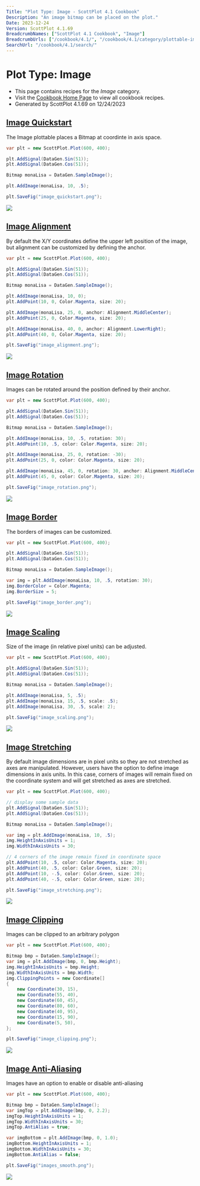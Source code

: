 ```yaml
---
Title: "Plot Type: Image - ScottPlot 4.1 Cookbook"
Description: "An image bitmap can be placed on the plot."
Date: 2023-12-24
Version: ScottPlot 4.1.69
BreadcrumbNames: ["ScottPlot 4.1 Cookbook", "Image"]
BreadcrumbUrls: ["/cookbook/4.1/", "/cookbook/4.1/category/plottable-image/"]
SearchUrl: "/cookbook/4.1/search/"
---
```


# Plot Type: Image
* This page contains recipes for the _Image_ category.
* Visit the [Cookbook Home Page](../../) to view all cookbook recipes.
* Generated by ScottPlot 4.1.69 on 12/24/2023
<h2><a id='image-quickstart' href='/cookbook/4.1/recipes/image_quickstart/'>Image Quickstart</a></h2>

The Image plottable places a Bitmap at coordinte in axis space.

```cs
var plt = new ScottPlot.Plot(600, 400);

plt.AddSignal(DataGen.Sin(51));
plt.AddSignal(DataGen.Cos(51));

Bitmap monaLisa = DataGen.SampleImage();

plt.AddImage(monaLisa, 10, .5);

plt.SaveFig("image_quickstart.png");
```

<img src='../../images/image_quickstart.png' class='d-block mx-auto my-5' />


<h2><a id='image-alignment' href='/cookbook/4.1/recipes/image_alignment/'>Image Alignment</a></h2>

By default the X/Y coordinates define the upper left position of the image, but alignment can be customized by defining the anchor.

```cs
var plt = new ScottPlot.Plot(600, 400);

plt.AddSignal(DataGen.Sin(51));
plt.AddSignal(DataGen.Cos(51));

Bitmap monaLisa = DataGen.SampleImage();

plt.AddImage(monaLisa, 10, 0);
plt.AddPoint(10, 0, Color.Magenta, size: 20);

plt.AddImage(monaLisa, 25, 0, anchor: Alignment.MiddleCenter);
plt.AddPoint(25, 0, Color.Magenta, size: 20);

plt.AddImage(monaLisa, 40, 0, anchor: Alignment.LowerRight);
plt.AddPoint(40, 0, Color.Magenta, size: 20);

plt.SaveFig("image_alignment.png");
```

<img src='../../images/image_alignment.png' class='d-block mx-auto my-5' />


<h2><a id='image-rotation' href='/cookbook/4.1/recipes/image_rotation/'>Image Rotation</a></h2>

Images can be rotated around the position defined by their anchor.

```cs
var plt = new ScottPlot.Plot(600, 400);

plt.AddSignal(DataGen.Sin(51));
plt.AddSignal(DataGen.Cos(51));

Bitmap monaLisa = DataGen.SampleImage();

plt.AddImage(monaLisa, 10, .5, rotation: 30);
plt.AddPoint(10, .5, color: Color.Magenta, size: 20);

plt.AddImage(monaLisa, 25, 0, rotation: -30);
plt.AddPoint(25, 0, color: Color.Magenta, size: 20);

plt.AddImage(monaLisa, 45, 0, rotation: 30, anchor: Alignment.MiddleCenter);
plt.AddPoint(45, 0, color: Color.Magenta, size: 20);

plt.SaveFig("image_rotation.png");
```

<img src='../../images/image_rotation.png' class='d-block mx-auto my-5' />


<h2><a id='image-border' href='/cookbook/4.1/recipes/image_border/'>Image Border</a></h2>

The borders of images can be customized.

```cs
var plt = new ScottPlot.Plot(600, 400);

plt.AddSignal(DataGen.Sin(51));
plt.AddSignal(DataGen.Cos(51));

Bitmap monaLisa = DataGen.SampleImage();

var img = plt.AddImage(monaLisa, 10, .5, rotation: 30);
img.BorderColor = Color.Magenta;
img.BorderSize = 5;

plt.SaveFig("image_border.png");
```

<img src='../../images/image_border.png' class='d-block mx-auto my-5' />


<h2><a id='image-scaling' href='/cookbook/4.1/recipes/image_scaling/'>Image Scaling</a></h2>

Size of the image (in relative pixel units) can be adjusted.

```cs
var plt = new ScottPlot.Plot(600, 400);

plt.AddSignal(DataGen.Sin(51));
plt.AddSignal(DataGen.Cos(51));

Bitmap monaLisa = DataGen.SampleImage();

plt.AddImage(monaLisa, 5, .5);
plt.AddImage(monaLisa, 15, .5, scale: .5);
plt.AddImage(monaLisa, 30, .5, scale: 2);

plt.SaveFig("image_scaling.png");
```

<img src='../../images/image_scaling.png' class='d-block mx-auto my-5' />


<h2><a id='image-stretching' href='/cookbook/4.1/recipes/image_stretching/'>Image Stretching</a></h2>

By default image dimensions are in pixel units so they are not stretched as axes are manipulated. However, users have the option to define image dimensions in axis units. In this case, corners of images will remain fixed on the coordinate system and will get stretched as axes are stretched.

```cs
var plt = new ScottPlot.Plot(600, 400);

// display some sample data
plt.AddSignal(DataGen.Sin(51));
plt.AddSignal(DataGen.Cos(51));

Bitmap monaLisa = DataGen.SampleImage();

var img = plt.AddImage(monaLisa, 10, .5);
img.HeightInAxisUnits = 1;
img.WidthInAxisUnits = 30;

// 4 corners of the image remain fixed in coordinate space
plt.AddPoint(10, .5, color: Color.Magenta, size: 20);
plt.AddPoint(40, .5, color: Color.Green, size: 20);
plt.AddPoint(10, -.5, color: Color.Green, size: 20);
plt.AddPoint(40, -.5, color: Color.Green, size: 20);

plt.SaveFig("image_stretching.png");
```

<img src='../../images/image_stretching.png' class='d-block mx-auto my-5' />


<h2><a id='image-clipping' href='/cookbook/4.1/recipes/image_clipping/'>Image Clipping</a></h2>

Images can be clipped to an arbitrary polygon

```cs
var plt = new ScottPlot.Plot(600, 400);

Bitmap bmp = DataGen.SampleImage();
var img = plt.AddImage(bmp, 0, bmp.Height);
img.HeightInAxisUnits = bmp.Height;
img.WidthInAxisUnits = bmp.Width;
img.ClippingPoints = new Coordinate[]
{
    new Coordinate(30, 15),
    new Coordinate(55, 40),
    new Coordinate(60, 45),
    new Coordinate(80, 60),
    new Coordinate(40, 95),
    new Coordinate(15, 90),
    new Coordinate(5, 50),
};

plt.SaveFig("image_clipping.png");
```

<img src='../../images/image_clipping.png' class='d-block mx-auto my-5' />


<h2><a id='image-anti-aliasing' href='/cookbook/4.1/recipes/images_smooth/'>Image Anti-Aliasing</a></h2>

Images have an option to enable or disable anti-aliasing

```cs
var plt = new ScottPlot.Plot(600, 400);

Bitmap bmp = DataGen.SampleImage();
var imgTop = plt.AddImage(bmp, 0, 2.2);
imgTop.HeightInAxisUnits = 1;
imgTop.WidthInAxisUnits = 30;
imgTop.AntiAlias = true;

var imgBottom = plt.AddImage(bmp, 0, 1.0);
imgBottom.HeightInAxisUnits = 1;
imgBottom.WidthInAxisUnits = 30;
imgBottom.AntiAlias = false;

plt.SaveFig("images_smooth.png");
```

<img src='../../images/images_smooth.png' class='d-block mx-auto my-5' />



